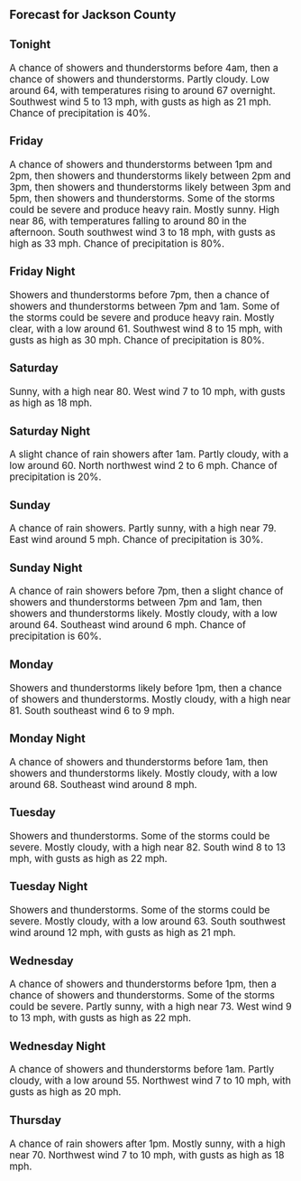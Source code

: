 <div>
   <h2>Forecast for Jackson County</h2>
   <p>
      <div style="font-size:120%">
         <h3>Tonight</h3>A chance of showers and thunderstorms before 4am, then a chance of showers and thunderstorms. Partly cloudy. Low around 64,
         with temperatures rising to around 67 overnight. Southwest wind 5 to 13 mph, with gusts as high as 21 mph. Chance of precipitation
         is 40%.<br></div>
   </p>
   <p>
      <div style="font-size:120%">
         <h3>Friday</h3>A chance of showers and thunderstorms between 1pm and 2pm, then showers and thunderstorms likely between 2pm and 3pm, then
         showers and thunderstorms likely between 3pm and 5pm, then showers and thunderstorms. Some of the storms could be severe and
         produce heavy rain. Mostly sunny. High near 86, with temperatures falling to around 80 in the afternoon. South southwest wind
         3 to 18 mph, with gusts as high as 33 mph. Chance of precipitation is 80%.<br></div>
   </p>
   <p>
      <div style="font-size:120%">
         <h3>Friday Night</h3>Showers and thunderstorms before 7pm, then a chance of showers and thunderstorms between 7pm and 1am. Some of the storms could
         be severe and produce heavy rain. Mostly clear, with a low around 61. Southwest wind 8 to 15 mph, with gusts as high as 30
         mph. Chance of precipitation is 80%.<br></div>
   </p>
   <p>
      <div style="font-size:120%">
         <h3>Saturday</h3>Sunny, with a high near 80. West wind 7 to 10 mph, with gusts as high as 18 mph.<br></div>
   </p>
   <p>
      <div style="font-size:120%">
         <h3>Saturday Night</h3>A slight chance of rain showers after 1am. Partly cloudy, with a low around 60. North northwest wind 2 to 6 mph. Chance of
         precipitation is 20%.<br></div>
   </p>
   <p>
      <div style="font-size:120%">
         <h3>Sunday</h3>A chance of rain showers. Partly sunny, with a high near 79. East wind around 5 mph. Chance of precipitation is 30%.<br></div>
   </p>
   <p>
      <div style="font-size:120%">
         <h3>Sunday Night</h3>A chance of rain showers before 7pm, then a slight chance of showers and thunderstorms between 7pm and 1am, then showers and
         thunderstorms likely. Mostly cloudy, with a low around 64. Southeast wind around 6 mph. Chance of precipitation is 60%.<br></div>
   </p>
   <p>
      <div style="font-size:120%">
         <h3>Monday</h3>Showers and thunderstorms likely before 1pm, then a chance of showers and thunderstorms. Mostly cloudy, with a high near 81.
         South southeast wind 6 to 9 mph.<br></div>
   </p>
   <p>
      <div style="font-size:120%">
         <h3>Monday Night</h3>A chance of showers and thunderstorms before 1am, then showers and thunderstorms likely. Mostly cloudy, with a low around
         68. Southeast wind around 8 mph.<br></div>
   </p>
   <p>
      <div style="font-size:120%">
         <h3>Tuesday</h3>Showers and thunderstorms. Some of the storms could be severe. Mostly cloudy, with a high near 82. South wind 8 to 13 mph,
         with gusts as high as 22 mph.<br></div>
   </p>
   <p>
      <div style="font-size:120%">
         <h3>Tuesday Night</h3>Showers and thunderstorms. Some of the storms could be severe. Mostly cloudy, with a low around 63. South southwest wind around
         12 mph, with gusts as high as 21 mph.<br></div>
   </p>
   <p>
      <div style="font-size:120%">
         <h3>Wednesday</h3>A chance of showers and thunderstorms before 1pm, then a chance of showers and thunderstorms. Some of the storms could be
         severe. Partly sunny, with a high near 73. West wind 9 to 13 mph, with gusts as high as 22 mph.<br></div>
   </p>
   <p>
      <div style="font-size:120%">
         <h3>Wednesday Night</h3>A chance of showers and thunderstorms before 1am. Partly cloudy, with a low around 55. Northwest wind 7 to 10 mph, with gusts
         as high as 20 mph.<br></div>
   </p>
   <p>
      <div style="font-size:120%">
         <h3>Thursday</h3>A chance of rain showers after 1pm. Mostly sunny, with a high near 70. Northwest wind 7 to 10 mph, with gusts as high as 18
         mph.<br></div>
   </p>
</div>